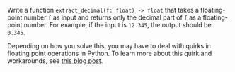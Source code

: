 Write a function `extract_decimal(f: float) -> float` that takes a floating-point number `f` as input and returns only the decimal part of `f` as a floating-point number. For example, if the input is `12.345`, the output should be `0.345`.

Depending on how you solve this, you may have to deal with quirks in floating point operations in
Python. To learn more about this quirk and workarounds, see [this blog post](https://medium.com/@akhilnathe/understanding-the-quirks-of-floating-point-arithmetic-in-python-7d7d436c8338).
